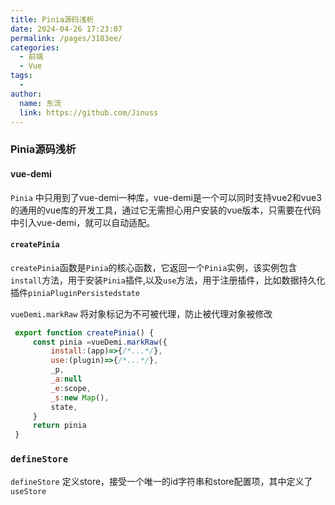 ```yaml
---
title: Pinia源码浅析
date: 2024-04-26 17:23:07
permalink: /pages/3183ee/
categories:
  - 前端
  - Vue
tags:
  - 
author: 
  name: 东流
  link: https://github.com/Jinuss
---
```


### Pinia源码浅析

#### vue-demi
   `Pinia` 中只用到了vue-demi一种库，vue-demi是一个可以同时支持vue2和vue3的通用的vue库的开发工具，通过它无需担心用户安装的vue版本，只需要在代码中引入vue-demi，就可以自动适配。

#### `createPinia`
   `createPinia`函数是`Pinia`的核心函数，它返回一个`Pinia`实例，该实例包含`install`方法，用于安装`Pinia`插件,以及`use`方法，用于注册插件，比如数据持久化插件`piniaPluginPersistedstate`

   `vueDemi.markRaw` 将对象标记为不可被代理，防止被代理对象被修改

   ```js
    export function createPinia() {
        const pinia =vueDemi.markRaw({
            install:(app)=>{/*...*/},
            use:(plugin)=>{/*...*/},
            _p,
            _a:null
            _e:scope,
            _s:new Map(),
            state,
        }
        return pinia
    }
   ```
### `defineStore`
  `defineStore` 定义store，接受一个唯一的id字符串和store配置项，其中定义了`useStore`